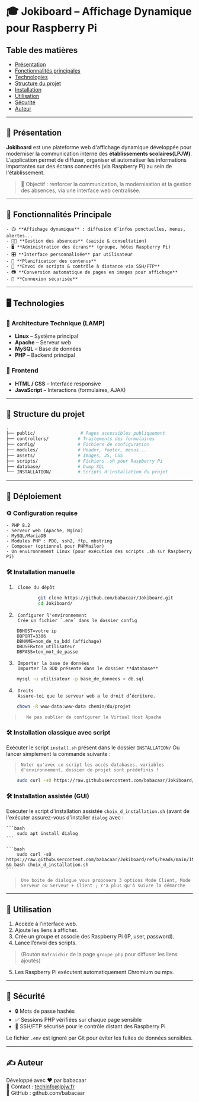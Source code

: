 # 🎓 Jokiboard – Affichage Dynamique pour Raspberry Pi  

## Table des matières
- [Présentation](#présentation)
- [Fonctionnalités principales](#fonctionnalités-principales)
- [Technologies](#technologies)
- [Structure du projet](#structure-du-projet)
- [Installation](#installation)
- [Utilisation](#utilisation)
- [Sécurité](#sécurité)
- [Auteur](#auteur)
_________________________________________________________________________

## 📌 Présentation

**Jokiboard** est une plateforme web d'affichage dynamique développée pour moderniser la communication interne des **établissements scolaires(LPJW)**.  
L'application permet de diffuser, organiser et automatiser les informations importantes sur des écrans connectés (via Raspberry Pi) au sein de l'établissement.

> 🎯 Objectif : renforcer la communication, la modernisation et la gestion des absences, via une interface web centralisée.

_________________________________________________________________________
## 🧩 Fonctionnalités Principale

```
- 📺 **Affichage dynamique** : diffusion d’infos ponctuelles, menus, alertes...
- 👨‍🏫 **Gestion des absences** (saisie & consultation)
- 🖥️ **Administration des écrans** (groupe, hôtes Raspberry Pi)
- 🎛️ **Interface personnalisée** par utilisateur
- 📅 **Planification des contenus**
- 🧠 **Envoi de scripts & contrôle à distance via SSH/FTP**
- 📷 **Conversion automatique de pages en images pour affichage**
- 🔐 **Connexion sécurisée**
```
_________________________________________________________________________

## 🖥️ Technologies

###    🔧 Architecture Technique (LAMP)
- **Linux** – Système principal
- **Apache** – Serveur web
- **MySQL** – Base de données
- **PHP** – Backend principal

###    🧱 Frontend
- **HTML / CSS** – Interface responsive
- **JavaScript** – Interactions (formulaires, AJAX)

_________________________________________________________________________

## 📁 Structure du projet

```bash
.
├── public/                 # Pages accessibles publiquement
├── controllers/           # Traitements des formulaires
├── config/                # Fichiers de configuration
├── modules/               # Header, footer, menus...
├── assets/                # Images, JS, CSS
├── scripts/               # Fichiers .sh pour Raspberry Pi
├── database/              # Dump SQL
└── INSTALLATION/          # Scripts d'installation du projet
```

_________________________________________________________________________

## 🚀 Déploiement

###     ⚙️ Configuration requise

    - PHP 8.2  
    - Serveur web (Apache, Nginx)  
    - MySQL/MariaDB  
    - Modules PHP : PDO, ssh2, ftp, mbstring  
    - Composer (optionnel pour PHPMailer)
    - Un environnement Linux (pour exécution des scripts .sh sur Raspberry Pi)  



###     🛠️ Installation manuelle

1.      Clone du dépôt

```         bash
            git clone https://github.com/babacaar/Jokiboard.git
            cd Jokiboard/
```

2.      Configurer l'environnement  
        Crée un fichier `.env` dans le dossier config

```
    DBHOST=votre ip
    DBPORT=3306
    DBNAME=nom_de_ta_bdd (affichage)
    DBUSER=ton_utilisateur
    DBPASS=ton_mot_de_passe
```

3.      Importer la base de données
        Importer la BDD présente dans le dossier **database**

```bash
    mysql -u utilisateur -p base_de_donnees < db.sql
```

4.      Droits  
        Assure-toi que le serveur web a le droit d’écriture.
        
```bash
    chown -R www-data:www-data chemin/du/projet
```

>       Ne pas oublier de configurer le Virtual Host Apache



###     🛠️ Installation classique avec script

Exécuter le script `install.sh` présent dans le dossier `INSTALLATION/` Ou lancer simplement la commande suivante :
>    `Noter qu'avec ce script les accès databases, variables d'environnement, dossier de projet sont prédéfinis !`

```bash
    sudo curl -sO https://raw.githubusercontent.com/babacaar/Jokiboard/refs/heads/main/INSTALLATION/install.sh && bash install.sh
```


###     🛠️ Installation assistée (GUI)

Exécuter le script d'installation assistée `choix_d_installation.sh` (avant de l'exécuter assurez-vous d'installer `dialog` avec :  

    ```bash
        sudo apt install dialog
    ```

    ```bash
        sudo curl -sO https://raw.githubusercontent.com/babacaar/Jokiboard/refs/heads/main/INSTALLATION/choix_d_installation.sh && bash choix_d_installation.sh
    ```

>    `Une boite de dialogue vous proposera 3 options Mode Client, Mode Serveur ou Serveur + Client ; Y'a plus qu'à suivre la démarche`

_________________________________________________________________________

## 🚀 Utilisation

1. Accède à l’interface web.  
2. Ajoute les liens à afficher.  
3. Crée un groupe et associe des Raspberry Pi (IP, user, password).  
4. Lance l’envoi des scripts. 
>    (Bouton `Rafraichir` de la page `groupe.php` pour diffuser les liens ajoutés) 
5. Les Raspberry Pi exécutent automatiquement Chromium ou mpv.

_________________________________________________________________________

## 🔐 Sécurité

- 🔒 Mots de passe hashés
- ✅ Sessions PHP vérifiées sur chaque page sensible
- 🔐 SSH/FTP sécurisé pour le contrôle distant des Raspberry Pi

Le fichier `.env` est ignoré par Git pour éviter les fuites de données sensibles.

_____________________________________________________________________________________________________________________________  
## ✍️ Auteur 
Développé avec ❤️ par babacaar  
📧 Contact : techinfo@lpjw.fr  
🔗 GitHub : github.com/babacaar
